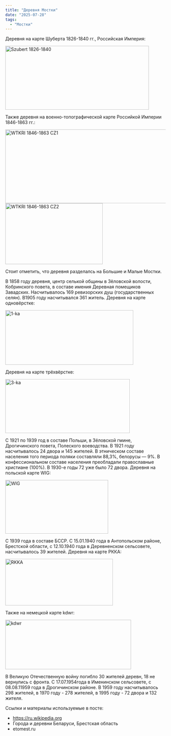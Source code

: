 ```yaml
---
title: "Деревня Мостки"
date: "2025-07-28"
tags: 
  - "Мостки"
---
```


Деревня на карте Шуберта 1826-1840 гг., Российская Империя:

<img width="451" height="200" alt="Szubert 1826-1840" src="https://github.com/user-attachments/assets/ab4e15fd-eda3-4744-8de7-db7af2da6f90" />

Также деревня на военно-топографической карте Российкой Империи 1846-1863 гг.:

<img width="551" height="231" alt="WTKRI 1846-1863 CZ1" src="https://github.com/user-attachments/assets/c61efd3d-9f03-46a4-a557-21d4bbfaaae3" />
<img width="306" height="191" alt="WTKRI 1846-1863 CZ2" src="https://github.com/user-attachments/assets/e687cf18-794f-4eb5-a13c-69478c121519" />

Стоит отметить, что деревня разделалсь на Большие и Малые Мостки.

В 1858 году деревня, центр селькой общины в Зёловской волости, Кобринского повета, в составе имения Деревная помещиков Завадских. Насчитывалось 169 ревизорских душ (государственных селян). В1905 году насчитывался 361 житель. Деревня на карте одновёрстке:

<img width="402" height="171" alt="1-ka" src="https://github.com/user-attachments/assets/aa583e0e-b88d-413c-9295-b1ad9fea624b" />

Деревня на карте трёхвёрстке:

<img width="391" height="169" alt="3-ka" src="https://github.com/user-attachments/assets/e4c888ff-8d2d-4d5c-9547-dd81a992f560" />

С 1921 по 1939 год в составе Польши, в Зёловской гмине, Дрогичинского повета, Полеского воеводства. В 1921 году насчитывалось 24 двора и 145 жителей. В этническом составе населения того периода поляки составляли 88,3%, белорусы — 9%. В конфессиональном составе населения преобладали православные христиане (100%). В 1930-е годы 72 уже было 72 двора. Деревня на польской карте WIG:

<img width="323" height="168" alt="WIG" src="https://github.com/user-attachments/assets/ad692f56-6bfb-4f27-a9ca-0d48a118eccd" />

С 1939 года в составе БССР. С 15.01.1940 года в Антопольском районе, Брестской области, с 12.10.1940 года в Деревненском сельсовете, насчитывалось 39 жителей. Деревня на карте РККА:

<img width="338" height="146" alt="RKKA" src="https://github.com/user-attachments/assets/b01a19fc-8631-4231-b18b-a67a7be2a916" />

Также на немецкой карте kdwr:

<img width="395" height="155" alt="kdwr" src="https://github.com/user-attachments/assets/2428eb35-da53-4ba5-8af1-18bc205f8b34" />

В Великую Отечественную войну погибло 30 жителей деревн, 18 не вернулись с фронта. С 17.07.1954года в Именинском сельсовете, с 08.08.11959 года в Дрогичинском районе. В 1959 году насчитывалось 298 жителей, в 1970 году - 278 жителей, в 1995 году - 72 двора и 132 жителя.

Ссылки и материалы используемые в посте:
- https://ru.wikipedia.org
- Города и деревни Беларуси, Брестская область
- etomest.ru
